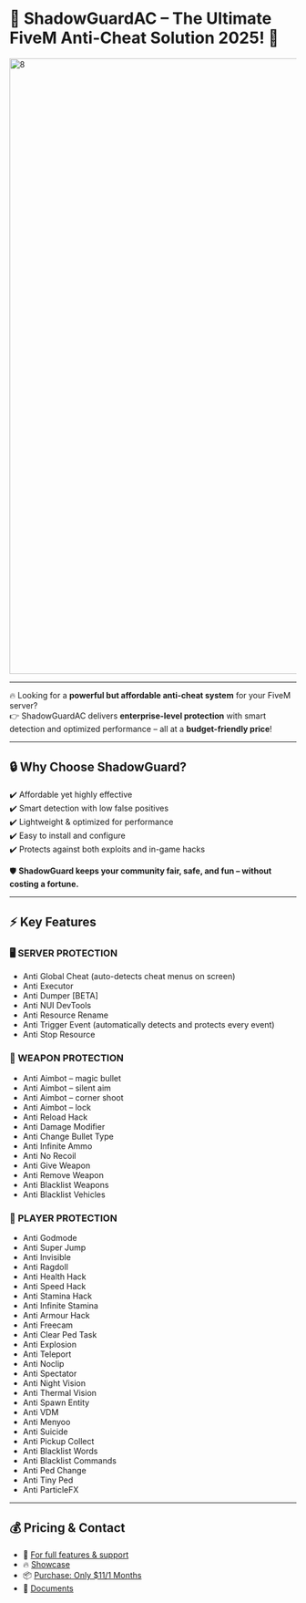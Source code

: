 # 🚨 ShadowGuardAC – The Ultimate FiveM Anti-Cheat Solution 2025! 🚨

<img width="1920" height="1080" alt="8" src="https://github.com/user-attachments/assets/70cf27f7-cea3-4aa0-a876-b5bd62afb2c1" />

---

🔥 Looking for a **powerful but affordable anti-cheat system** for your FiveM server?  
👉 ShadowGuardAC delivers **enterprise-level protection** with smart detection and optimized performance – all at a **budget-friendly price**!  

---

## 🔒 Why Choose ShadowGuard?  
✔️ Affordable yet highly effective  
✔️ Smart detection with low false positives  
✔️ Lightweight & optimized for performance  
✔️ Easy to install and configure  
✔️ Protects against both exploits and in-game hacks  

🛡️ **ShadowGuard keeps your community fair, safe, and fun – without costing a fortune.**  

---

## ⚡ Key Features  

### 🖥️ SERVER PROTECTION  
- Anti Global Cheat (auto-detects cheat menus on screen)  
- Anti Executor  
- Anti Dumper [BETA]  
- Anti NUI DevTools  
- Anti Resource Rename  
- Anti Trigger Event (automatically detects and protects every event)  
- Anti Stop Resource  

### 🔫 WEAPON PROTECTION  
- Anti Aimbot – magic bullet  
- Anti Aimbot – silent aim  
- Anti Aimbot – corner shoot  
- Anti Aimbot – lock  
- Anti Reload Hack  
- Anti Damage Modifier  
- Anti Change Bullet Type  
- Anti Infinite Ammo  
- Anti No Recoil  
- Anti Give Weapon  
- Anti Remove Weapon  
- Anti Blacklist Weapons  
- Anti Blacklist Vehicles  

### 🧍 PLAYER PROTECTION  
- Anti Godmode  
- Anti Super Jump  
- Anti Invisible  
- Anti Ragdoll  
- Anti Health Hack  
- Anti Speed Hack  
- Anti Stamina Hack  
- Anti Infinite Stamina  
- Anti Armour Hack  
- Anti Freecam  
- Anti Clear Ped Task  
- Anti Explosion  
- Anti Teleport  
- Anti Noclip  
- Anti Spectator  
- Anti Night Vision  
- Anti Thermal Vision  
- Anti Spawn Entity  
- Anti VDM  
- Anti Menyoo  
- Anti Suicide  
- Anti Pickup Collect  
- Anti Blacklist Words  
- Anti Blacklist Commands  
- Anti Ped Change  
- Anti Tiny Ped  
- Anti ParticleFX  

---

## 💰 Pricing & Contact  
- 🎉 [For full features & support](https://discord.gg/Y5vShuKRZK)
- 🔥 [Showcase](https://www.youtube.com/watch?v=P59QKid4RgA)
- 📦 [Purchase: Only $11/1 Months](https://www.shadowguardac.space/)
- 📄 [Documents](https://pg-scripts-documents.github.io/)
